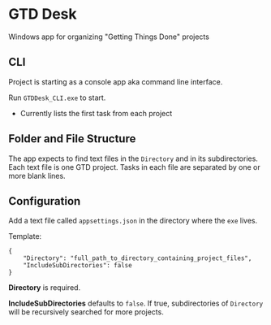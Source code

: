 # GTD Desk

Windows app for organizing "Getting Things Done" projects

## CLI

Project is starting as a console app aka command line interface.

Run `GTDDesk_CLI.exe` to start.
- Currently lists the first task from each project

## Folder and File Structure

The app expects to find text files in the `Directory` and in its subdirectories. Each text file is one GTD project. Tasks in each file are separated by one or more blank lines.

## Configuration

Add a text file called `appsettings.json` in the directory where the `exe` lives.

Template:
```
{
	"Directory": "full_path_to_directory_containing_project_files",
	"IncludeSubDirectories": false
}
```

**Directory** is required.  

**IncludeSubDirectories** defaults to `false`. If true, subdirectories of `Directory` will be recursively searched for more projects.
